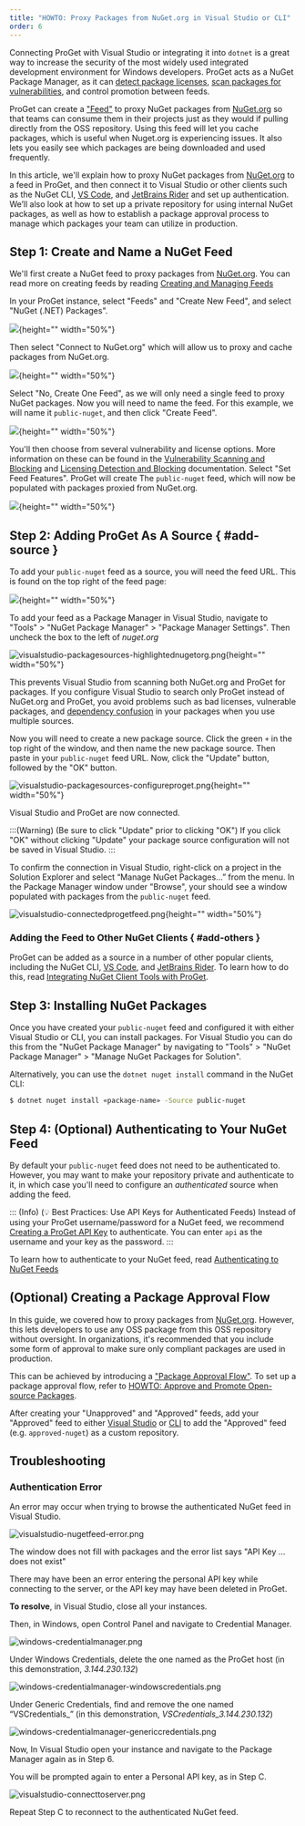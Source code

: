 ```yaml
---
title: "HOWTO: Proxy Packages from NuGet.org in Visual Studio or CLI"
order: 6
---
```


Connecting ProGet with Visual Studio or integrating it into `dotnet` is a great way to increase the security of the most widely used integrated development environment for Windows developers. ProGet acts as a NuGet Package Manager, as it can [detect package licenses](https://docs.inedo.com/docs/proget/sca/licenses), [scan packages for vulnerabilities](/docs/proget/sca/vulnerabilities), and control promotion between feeds.

ProGet can create a ["Feed"](/docs/proget/feeds/feed-overview) to proxy NuGet packages from [NuGet.org](https://www.nuget.org/) so that teams can consume them in their projects just as they would if pulling directly from the OSS repository. Using this feed will let you cache packages, which is useful when Nuget.org is experiencing issues. It also lets you easily see which packages are being downloaded and used frequently.

In this article, we'll explain how to proxy NuGet packages from [NuGet.org](https://www.nuget.org/) to a feed in ProGet, and then connect it to Visual Studio or other clients such as the NuGet CLI, [VS Code](https://code.visualstudio.com/), and [JetBrains Rider](https://www.jetbrains.com/rider/) and set up authentication. We’ll also look at how to set up a private repository for using internal NuGet packages, as well as how to establish a package approval process to manage which packages your team can utilize in production.

## Step 1: Create and Name a NuGet Feed

We'll first create a NuGet feed to proxy packages from [NuGet.org](https://www.nuget.org/). You can read more on creating feeds by reading [Creating and Managing Feeds](/docs/proget/feeds/feed-overview#creating-and-managing-feeds)

In your ProGet instance, select "Feeds" and "Create New Feed", and select "NuGet (.NET) Packages".

![](/resources/docs/proget-newfeed-nugetselect.png){height="" width="50%"}

Then select "Connect to NuGet.org" which will allow us to proxy and cache packages from NuGet.org.

![](/resources/docs/proget-nuget-connecttoorg.png){height="" width="50%"}

Select "No, Create One Feed", as we will only need a single feed to proxy NuGet packages. Now you will need to name the feed. For this example, we will name it `public-nuget`, and then click "Create Feed".

![](/resources/docs/proget-nuget-nameonefeed.png){height="" width="50%"}

You'll then choose from several vulnerability and license options. More information on these can be found in the [Vulnerability Scanning and Blocking](/docs/proget/sca/vulnerabilities) and [Licensing Detection and Blocking](https://docs.inedo.com/docs/proget/sca/licenses) documentation. Select "Set Feed Features". ProGet will create The `public-nuget` feed, which will now be populated with packages proxied from NuGet.org.

![](/resources/docs/proget-nuget-publicfeed.png){height="" width="50%"}

## Step 2: Adding ProGet As A Source  { #add-source }

To add your `public-nuget` feed as a source, you will need the feed URL. This is found on the top right of the feed page:

![](/resources/docs/proget-nuget-public-url.png){height="" width="50%"}

To add your feed as a Package Manager in Visual Studio, navigate to "Tools" > "NuGet Package Manager" > "Package Manager Settings". Then uncheck the box to the left of *nuget.org*

![visualstudio-packagesources-highlightednugetorg.png](/resources/docs/visualstudio-packagesources-highlightednugetorg.png){height="" width="50%"}

This prevents Visual Studio from scanning both NuGet.org and ProGet for packages. If you configure Visual Studio to search only ProGet instead of NuGet.org and ProGet, you avoid problems such as bad licenses, vulnerable packages, and [dependency confusion](https://blog.inedo.com/software-supply-chain-security/three-things) in your packages when you use multiple sources.

Now you will need to create a new package source. Click the green `+` in the top right of the window, and then name the new package source. Then paste in your `public-nuget` feed URL. Now, click the "Update" button, followed by the "OK" button.

![visualstudio-packagesources-configureproget.png](/resources/docs/visualstudio-packagesources-configureproget.png){height="" width="50%"}

Visual Studio and ProGet are now connected.

:::(Warning) (Be sure to click "Update" prior to clicking "OK")
If you click "OK" without clicking "Update" your package source configuration will not be saved in Visual Studio.
:::

To confirm the connection in Visual Studio, right-click on a project in the Solution Explorer and select “Manage NuGet Packages…” from the menu. In the Package Manager window under "Browse", your should see a window populated with packages from the `public-nuget` feed.

![visualstudio-connectedprogetfeed.png](/resources/docs/visualstudio-connectedprogetfeed.png){height="" width="50%"}

### Adding the Feed to Other NuGet Clients { #add-others }

ProGet can be added as a source in a number of other popular clients, including the NuGet CLI, [VS Code](https://code.visualstudio.com/), and [JetBrains Rider](https://www.jetbrains.com/rider/). To learn how to do this, read [Integrating NuGet Client Tools with ProGet](/docs/proget/feeds/nuget/integrate-nuget).

## Step 3: Installing NuGet Packages

Once you have created your `public-nuget` feed and configured it with either Visual Studio or CLI, you can install packages. For Visual Studio you can do this from the "NuGet Package Manager" by navigating to "Tools" > "NuGet Package Manager" > "Manage NuGet Packages for Solution".

Alternatively, you can use the `dotnet nuget install` command in the NuGet CLI:

```bash
$ dotnet nuget install «package-name» -Source public-nuget
```

## Step 4: (Optional) Authenticating to Your NuGet Feed

By default your `public-nuget` feed does not need to be authenticated to. However, you may want to make your repository private and authenticate to it, in which case you'll need to configure an *authenticated* source when adding the feed. 

::: (Info) (💡 Best Practices: Use API Keys for Authenticated Feeds)
Instead of using your ProGet username/password for a NuGet feed, we recommend [Creating a ProGet API Key](/docs/proget/api/apikeys) to authenticate. You can enter `api` as the username and your key as the password.
:::

To learn how to authenticate to your NuGet feed, read [Authenticating to NuGet Feeds](/docs/proget/feeds/feed-overview##authenticating-to-feed)

## (Optional) Creating a Package Approval Flow

In this guide, we covered how to proxy packages from [NuGet.org](https://www.nuget.org/). However, this lets developers to use any OSS package from this OSS repository without oversight. In organizations, it's recommended that you include some form of approval to make sure only compliant packages are used in production. 

This can be achieved by introducing a ["Package Approval Flow"](/docs/proget/packages/package-promotion). To set up a package approval flow, refer to [HOWTO: Approve and Promote Open-source Packages](/docs/proget/packages/package-promotion/proget-howto-promote-packages). 

After creating your "Unapproved" and "Approved" feeds, add your "Approved" feed to either [Visual Studio](#add-visual-studio) or [CLI](#add-cli) to add the "Approved" feed (e.g. `approved-nuget`) as a custom repository.

## Troubleshooting

### Authentication Error

An error may occur when trying to browse the authenticated NuGet feed in Visual Studio.

![visualstudio-nugetfeed-error.png](/resources/docs/visualstudio-nugetfeed-error.png)

The window does not fill with packages and the error list says "API Key ... does not exist"

There may have been an error entering the personal API key while connecting to the server, or the API key may have been deleted in ProGet.

**To resolve**, in Visual Studio, close all your instances.

Then, in Windows, open Control Panel and navigate to Credential Manager.

![windows-credentialmanager.png](/resources/docs/windows-credentialmanager.png)

Under Windows Credentials, delete the one named as the ProGet host (in this demonstration, *3.144.230.132*)

![windows-credentialmanager-windowscredentials.png](/resources/docs/windows-credentialmanager-windowscredentials.png)

Under Generic Credentials, find and remove the one named “VSCredentials_<progethost>” (in this demonstration, *VSCredentials_3.144.230.132*)

![windows-credentialmanager-genericcredentials.png](/resources/docs/windows-credentialmanager-genericcredentials.png)

Now, In Visual Studio open your instance and navigate to the Package Manager again as in Step 6. 

You will be prompted again to enter a Personal API key, as in Step C. 

![visualstudio-connecttoserver.png](/resources/docs/visualstudio-connecttoserver.png)

Repeat Step C to reconnect to the authenticated NuGet feed. 